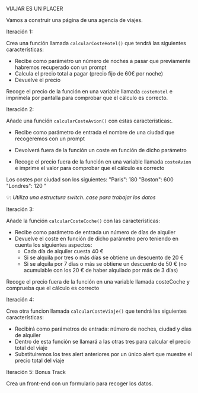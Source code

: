 VIAJAR ES UN PLACER

Vamos a construir una página de una agencia de viajes.

Iteración 1:

Crea una función llamada `calcularCosteHotel()` que tendrá las siguientes características:
- Recibe como parámetro un número de noches a pasar que previamente habremos recuperado con un prompt
- Calcula el precio total a pagar (precio fijo de 60€ por noche)
- Devuelve el precio

Recoge el precio de la función en una variable llamada `costeHotel` e imprímela por pantalla para comprobar que el cálculo es correcto.

Iteración 2:

Añade una función `calcularCosteAvion()` con estas características:. 
- Recibe como parámetro de entrada el nombre de una ciudad que recogeremos con un prompt
- Devolverá fuera de la función un coste en función de dicho parámetro

- Recoge el precio fuera de la función en una variable llamada `costeAvion` e imprime el valor para comprobar que el cálculo es correcto

Los costes por ciudad son los siguientes: "Paris": 180 "Boston": 600 "Londres": 120 "

💡: _Utiliza una estructura switch..case para trabajar los datos_

Iteración 3:

Añade la función `calcularCosteCoche()` con las características:

- Recibe como parámetro de entrada un número de días de alquiler
- Devuelve el coste en función de dicho parámetro pero teniendo en cuenta los siguientes aspectos:
  - Cada día de alquiler cuesta 40 €
  - Si se alquila por tres o más días se obtiene un descuento de 20 €
  - Si se alquila por 7 días o más se obtiene un descuento de 50 € (no acumulable con los 20 € de haber alquilado por más de 3 días)

Recoge el precio fuera de la función en una variable llamada costeCoche y comprueba que el cálculo es correcto

Iteración 4:

Crea otra funcion llamada `calcularCosteViaje()` que tendrá las siguientes características:
- Recibirá como parámetros de entrada: número de noches, ciudad y días de alquiler
- Dentro de esta función se llamará a las otras tres para calcular el precio total del viaje
- Substituiremos los tres alert anteriores por un único alert que muestre el precio total del viaje

Iteración 5: Bonus Track

Crea un front-end con un formulario para recoger los datos.



